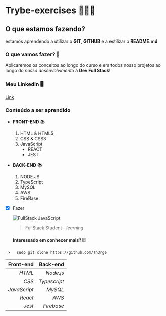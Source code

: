 # Trybe-exercises 🧑🏾‍🎓
## O que estamos fazendo? 

estamos aprendendo a utilizar o **GIT**, **GITHUB** e a estilizar o **README.md**

### O que vamos fazer?  📝

Aplicaremos os conceitos ao longo do curso e em todos nosso projetos ao longo do _nosso_ _desenvolvimento_ à **Dev Full Stack**!

### Meu LinkedIn  🖥️

[Link](https://linkedin.com/in/thergefonseca)

### Conteúdo a ser aprendido

* __FRONT-END__   📚
    1. HTML & HTML5
    2. CSS & CSS3
    3. JavaScript
        * REACT
        * JEST 

* __BACK-END__   📚
    1. NODE.JS
    2. TypeScript
    3. MySQL
    4. AWS
    5. FireBase

- [x] Fazer

    ![FullStack JavaScript](https://www.javaavancado.com/wp-content/uploads/2018/03/salario-de-um-full-stack-tecnologia.jpg)

    > FullStack Student - *learning*


    #### Interessado em conhecer mais?  🗄️
~~~
 >   sudo git clone https://github.com/Th3rge
~~~

Front-end | Back-end
---------: | ---------:
*HTML* | *Node.js*
*CSS* | *Typescript*
*JavaScript* | *MySQL*
*React* | *AWS*
*Jest* | *Firebase*
